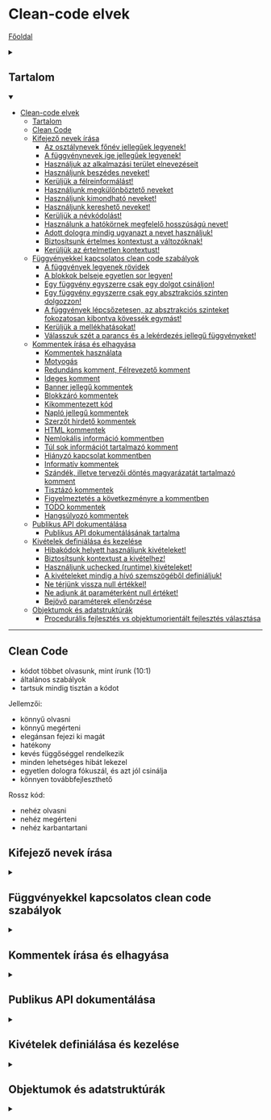 # Clean-code elvek

[Főoldal](oop.md)
<details>
  <summary></summary>

[Fogalmak](terms.md)

[Minták](patterns.md)

[Heurisztikák](heuristics.md)

[Refaktorálás](refactoring.md)

[Clean-code](cleanCode.md)

[API tervezési elvek](APIDesign.md)

[Elosztott objektumorientáltság](distributed.md)

[Konkurens és párhuzamos minták](concurrentParalell.md)

[Immutable objektumorientáltság](immutable.md)

[C++ Idiómák](idioms.md)

</details>


## Tartalom
<details open>
  <summary></summary>

- [Clean-code elvek](#clean-code-elvek)
  - [Tartalom](#tartalom)
  - [Clean Code](#clean-code)
  - [Kifejező nevek írása](#kifejező-nevek-írása)
    - [Az osztálynevek főnév jellegűek legyenek!](#az-osztálynevek-főnév-jellegűek-legyenek)
    - [A függvénynevek ige jellegűek legyenek!](#a-függvénynevek-ige-jellegűek-legyenek)
    - [Használjuk az alkalmazási terület elnevezéseit](#használjuk-az-alkalmazási-terület-elnevezéseit)
    - [Használjunk beszédes neveket!](#használjunk-beszédes-neveket)
    - [Kerüljük a félreinformálást!](#kerüljük-a-félreinformálást)
    - [Használjunk megkülönböztető neveket](#használjunk-megkülönböztető-neveket)
    - [Használjunk kimondható neveket!](#használjunk-kimondható-neveket)
    - [Használjunk kereshető neveket!](#használjunk-kereshető-neveket)
    - [Kerüljük a névkódolást!](#kerüljük-a-névkódolást)
    - [Használunk a hatókörnek megfelelő hosszúságú nevet!](#használunk-a-hatókörnek-megfelelő-hosszúságú-nevet)
    - [Adott dologra mindig ugyanazt a nevet használjuk!](#adott-dologra-mindig-ugyanazt-a-nevet-használjuk)
    - [Biztosítsunk értelmes kontextust a változóknak!](#biztosítsunk-értelmes-kontextust-a-változóknak)
    - [Kerüljük az értelmetlen kontextust!](#kerüljük-az-értelmetlen-kontextust)
  - [Függvényekkel kapcsolatos clean code szabályok](#függvényekkel-kapcsolatos-clean-code-szabályok)
    - [A függvények legyenek rövidek](#a-függvények-legyenek-rövidek)
    - [A blokkok belseje egyetlen sor legyen!](#a-blokkok-belseje-egyetlen-sor-legyen)
    - [Egy függvény egyszerre csak egy dolgot csináljon!](#egy-függvény-egyszerre-csak-egy-dolgot-csináljon)
    - [Egy függvény egyszerre csak egy absztrakciós szinten dolgozzon!](#egy-függvény-egyszerre-csak-egy-absztrakciós-szinten-dolgozzon)
    - [A függvények lépcsőzetesen, az absztrakciós szinteket fokozatosan kibontva kövessék egymást!](#a-függvények-lépcsőzetesen-az-absztrakciós-szinteket-fokozatosan-kibontva-kövessék-egymást)
    - [Kerüljük a mellékhatásokat!](#kerüljük-a-mellékhatásokat)
    - [Válasszuk szét a parancs és a lekérdezés jellegű függvényeket!](#válasszuk-szét-a-parancs-és-a-lekérdezés-jellegű-függvényeket)
  - [Kommentek írása és elhagyása](#kommentek-írása-és-elhagyása)
    - [Kommentek használata](#kommentek-használata)
    - [Motyogás](#motyogás)
    - [Redundáns komment, Félrevezető komment](#redundáns-komment-félrevezető-komment)
    - [Ideges komment](#ideges-komment)
    - [Banner jellegű kommentek](#banner-jellegű-kommentek)
    - [Blokkzáró kommentek](#blokkzáró-kommentek)
    - [Kikommentezett kód](#kikommentezett-kód)
    - [Napló jellegű kommentek](#napló-jellegű-kommentek)
    - [Szerzőt hirdető kommentek](#szerzőt-hirdető-kommentek)
    - [HTML kommentek](#html-kommentek)
    - [Nemlokális információ kommentben](#nemlokális-információ-kommentben)
    - [Túl sok információt tartalmazó komment](#túl-sok-információt-tartalmazó-komment)
    - [Hiányzó kapcsolat kommentben](#hiányzó-kapcsolat-kommentben)
    - [Informatív kommentek](#informatív-kommentek)
    - [Szándék, illetve tervezői döntés magyarázatát tartalmazó komment](#szándék-illetve-tervezői-döntés-magyarázatát-tartalmazó-komment)
    - [Tisztázó kommentek](#tisztázó-kommentek)
    - [Figyelmeztetés a következményre a kommentben](#figyelmeztetés-a-következményre-a-kommentben)
    - [TODO kommentek](#todo-kommentek)
    - [Hangsúlyozó kommentek](#hangsúlyozó-kommentek)
  - [Publikus API dokumentálása](#publikus-api-dokumentálása)
    - [Publikus API dokumentálásának tartalma](#publikus-api-dokumentálásának-tartalma)
  - [Kivételek definiálása és kezelése](#kivételek-definiálása-és-kezelése)
    - [Hibakódok helyett használjunk kivételeket!](#hibakódok-helyett-használjunk-kivételeket)
    - [Biztosítsunk kontextust a kivételhez!](#biztosítsunk-kontextust-a-kivételhez)
    - [Használjunk uchecked (runtime) kivételeket!](#használjunk-uchecked-runtime-kivételeket)
    - [A kivételeket mindig a hívó szemszögéből definiáljuk!](#a-kivételeket-mindig-a-hívó-szemszögéből-definiáljuk)
    - [Ne térjünk vissza null értékkel!](#ne-térjünk-vissza-null-értékkel)
    - [Ne adjunk át paraméterként null értéket!](#ne-adjunk-át-paraméterként-null-értéket)
    - [Bejövő paraméterek ellenőrzése](#bejövő-paraméterek-ellenőrzése)
  - [Objektumok és adatstruktúrák](#objektumok-és-adatstruktúrák)
    - [Procedurális fejlesztés vs objektumorientált fejlesztés választása](#procedurális-fejlesztés-vs-objektumorientált-fejlesztés-választása)

</details>

---

## Clean Code

- kódot többet olvasunk, mint írunk (10:1)
- általános szabályok
- tartsuk mindig tisztán a kódot

Jellemzői:
- könnyű olvasni
- könnyű megérteni
- elegánsan fejezi ki magát
- hatékony
- kevés függőséggel rendelkezik
- minden lehetséges hibát lekezel
- egyetlen dologra fókuszál, és azt jól csinálja
- könnyen továbbfejleszthető

Rossz kód:
- nehéz olvasni
- nehéz megérteni
- nehéz karbantartani
  

## Kifejező nevek írása

<details>
  <summary></summary>

### Az osztálynevek főnév jellegűek legyenek!

<details>
  <summary></summary>

- kerüljük az általános neveket (Manager, Data, Processzor, Info)
- minél specifikusabb nevek
- ne legyen ige, kivéve ha a viselkedést szándékosan kiszervezzük([Visitor](patterns.md/#visitor), [Strategy](patterns.md/#strategy))

</details>

### A függvénynevek ige jellegűek legyenek!

<details>
  <summary></summary>

- függvények tevékenységet hajtanak végre
- függvény neve egy ige, vagy főnév-ige kombináció

</details>

### Használjuk az alkalmazási terület elnevezéseit

### Használjunk beszédes neveket!

### Kerüljük a félreinformálást!

### Használjunk megkülönböztető neveket

### Használjunk kimondható neveket!

### Használjunk kereshető neveket!

### Kerüljük a névkódolást!

<details>
  <summary></summary>

- kerülendő a hungarian notation
- ne használjunk prefixeket és suffixeket
- megsérthető ha indokolt

</details>

### Használunk a hatókörnek megfelelő hosszúságú nevet!

### Adott dologra mindig ugyanazt a nevet használjuk!

### Biztosítsunk értelmes kontextust a változóknak!

<details>
  <summary></summary>

- a kontextus biztosítson elég információt ahhoz, hogy a név jelentése egyértelmű legyen

</details>

### Kerüljük az értelmetlen kontextust!

</details>

## Függvényekkel kapcsolatos clean code szabályok

<details>
  <summary></summary>

### A függvények legyenek rövidek

<details>
  <summary></summary>

-  2-4, max 20 sor

</details>

### A blokkok belseje egyetlen sor legyen!

<details>
  <summary></summary>

-  ha sokkal hosszabb szervezzük ki függvénybe

</details>

### Egy függvény egyszerre csak egy dolgot csináljon!

### Egy függvény egyszerre csak egy absztrakciós szinten dolgozzon!

### A függvények lépcsőzetesen, az absztrakciós szinteket fokozatosan kibontva kövessék egymást!

### Kerüljük a mellékhatásokat!

### Válasszuk szét a parancs és a lekérdezés jellegű függvényeket!

<details>
  <summary></summary>

- csináljon valamit, vagy válaszoljon egy kérdésre

</details>

</details>

## Kommentek írása és elhagyása

<details>
  <summary></summary>

### Kommentek használata

- kifejezünk olyasmit, amit kódban nem tudunk kifejezni
- hasznosak tudnak lenni, de ha rosszul használjuk félrevezetőek és károsak lehetnek
- egyetlen hiteles információforrás a programkód
- nem kommentekkel kell dokumentálni a kódot, hanem a programkód saját olvashatósága révén dokumentálja magát

### Motyogás

- nem derül ki a komment pontos jelentése
- rossz

### Redundáns komment, Félrevezető komment

- rossz

### Ideges komment

- rossz

### Banner jellegű kommentek

- rossz

### Blokkzáró kommentek

- nem rossz, de ne legyen rájuk szükség

### Kikommentezett kód

- rossz

### Napló jellegű kommentek

- meh, verziókezelés is létezik


### Szerzőt hirdető kommentek

- meh, van rá jobb eszköz (verziókezelés)

### HTML kommentek

- meh

### Nemlokális információ kommentben

- rossz

### Túl sok információt tartalmazó komment

- rossz

### Hiányzó kapcsolat kommentben

- rossz

### Informatív kommentek

- jó, de áltálában meg lehet máshogy oldani

### Szándék, illetve tervezői döntés magyarázatát tartalmazó komment

- jó és javasolt

### Tisztázó kommentek

- jó, de tartsuk karban

### Figyelmeztetés a következményre a kommentben

- jó

### TODO kommentek

- jó, de lehet rá jobb eszköz

### Hangsúlyozó kommentek

- jó

</details>

## Publikus API dokumentálása

<details>
  <summary></summary>

- nagyon fontos
- kommentezzük a publikus tagokat
- legyen karban tartva

### Publikus API dokumentálásának tartalma
- mit csinál az adott osztály vagy függvény
- melyik paraméter mit jelent
- paraméterek értékkészlete
- függvények előfeltételei is és utófeltételei
- osztály invariánsai
- milyen kivételeket dobálhat
- melyik függvény szálbiztos, és melyik nem
- példakód
- hatékonyság

</details>

## Kivételek definiálása és kezelése

<details>
  <summary></summary>

### Hibakódok helyett használjunk kivételeket!

- catch blokkok csak hibakezelést tartalmazzanak, az alkalmazáslogika a try blokkokba való

### Biztosítsunk kontextust a kivételhez!

- legyen benne a kivételben, hogy melyik fájlban és hol keletkezett, mi a hiba oka, hogyan lehet elkerülni
- legyen naplózható, és az alapján rekonstruálható

### Használjunk uchecked (runtime) kivételeket!

### A kivételeket mindig a hívó szemszögéből definiáljuk!

### Ne térjünk vissza null értékkel!

- használjuk a [Null object](patterns.md/#null-object) tervezési mintát

### Ne adjunk át paraméterként null értéket!

- kivéve akkor, ha az API explicit megengedi

### Bejövő paraméterek ellenőrzése

</details>

## Objektumok és adatstruktúrák

<details>
  <summary></summary>

| Procedurális fejlesztés     | Objektumorientált fejlesztés           |
|:---------------------------:|:--------------------------------------:|
| a fókuszban az adat áll     | a fókuszban a viselkedés áll           |
| viselkedést függvényekben implementáljuk, paraméterként kapják az adatokat | adatreprezentáció el van rejtve|*
| könnyű új függvényt hozzáadni anélkül, hogy változtatnánk az adatstruktúrán | könnyű megváltoztatni a belső adatreprezentációt anélkül, hogy a külső interfész változna |
| nehéz megváltoztatni az adatstruktúrát, mert az minden függvényre hatással lehet | nehéz megváltoztatni a publikus interfészt, mert az egész öröklési hierarchiára, és minden hívóra kihathat|
| stabil, ritkán változó adatstruktúrát kíván | stabil viselkedést kíván, a működés kibővítését leszármazással és delegációval valósítjuk meg|

### Procedurális fejlesztés vs objektumorientált fejlesztés választása

- követelményektől és körülményektől függ, melyiket érdemes választani
- amit az objektumorientált stílusban nehéz megcsinálni, azt a procedurálisban könnyű, és fordítva
- komplex alkalmazás estén keveredhetnek=
- adatbázisok és hálózati kommunikáció esetén az adatok dominálnak
- üzleti logikát érdemes objektumorientált stílusban fejleszteni

</details>